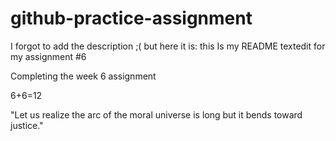 # github-practice-assignment
 
I forgot to add the description ;( but here it is: this Is my README textedit for my assignment #6

Completing the week 6 assignment

6+6=12

"Let us realize the arc of the moral universe is long but it bends toward justice."


